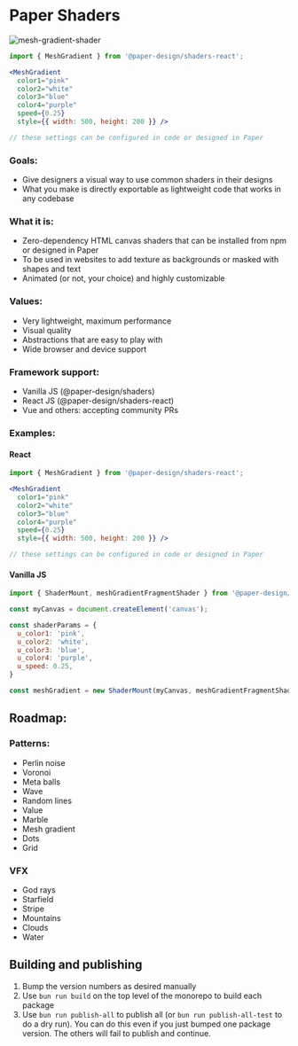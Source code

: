 # Paper Shaders

![mesh-gradient-shader](https://github.com/user-attachments/assets/2db6e087-764c-4c36-bee7-451b09c4c91e)

```jsx
import { MeshGradient } from '@paper-design/shaders-react';

<MeshGradient
  color1="pink"
  color2="white"
  color3="blue"
  color4="purple"
  speed={0.25}
  style={{ width: 500, height: 200 }} />

// these settings can be configured in code or designed in Paper
```

### Goals:

- Give designers a visual way to use common shaders in their designs
- What you make is directly exportable as lightweight code that works in any codebase

### What it is:

- Zero-dependency HTML canvas shaders that can be installed from npm or designed in Paper
- To be used in websites to add texture as backgrounds or masked with shapes and text
- Animated (or not, your choice) and highly customizable

### Values:

- Very lightweight, maximum performance
- Visual quality
- Abstractions that are easy to play with
- Wide browser and device support

### Framework support:

- Vanilla JS (@paper-design/shaders)
- React JS (@paper-design/shaders-react)
- Vue and others: accepting community PRs

### Examples:

#### React

```jsx
import { MeshGradient } from '@paper-design/shaders-react';

<MeshGradient
  color1="pink"
  color2="white"
  color3="blue"
  color4="purple"
  speed={0.25}
  style={{ width: 500, height: 200 }} />

// these settings can be configured in code or designed in Paper
```

#### Vanilla JS

```js
import { ShaderMount, meshGradientFragmentShader } from '@paper-design/shaders';

const myCanvas = document.createElement('canvas');

const shaderParams = {
  u_color1: 'pink',
  u_color2: 'white',
  u_color3: 'blue',
  u_color4: 'purple',
  u_speed: 0.25,
}

const meshGradient = new ShaderMount(myCanvas, meshGradientFragmentShader, shaderParams);
```

## Roadmap:

### Patterns:

- Perlin noise
- Voronoi
- Meta balls
- Wave
- Random lines
- Value
- Marble
- Mesh gradient
- Dots
- Grid

### VFX

- God rays
- Starfield
- Stripe
- Mountains
- Clouds
- Water

## Building and publishing

1. Bump the version numbers as desired manually
2. Use `bun run build` on the top level of the monorepo to build each package
3. Use `bun run publish-all` to publish all (or `bun run publish-all-test` to do a dry run). You can do this even if you just bumped one package version. The others will fail to publish and continue.
